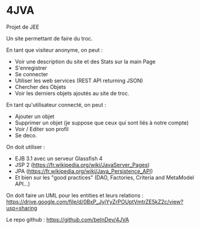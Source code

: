 # 4JVA
Projet de JEE

Un site permettant de faire du troc. 

En tant que visiteur anonyme, on peut : 
- Voir une description du site et des Stats sur la main Page
- S'enregistrer
- Se connecter
- Utiliser les web services (REST API returning JSON)
- Chercher des Objets
- Voir les derniers objets ajoutés au site de troc.

En tant qu'utilisateur connecté, on peut :
- Ajouter un objet
- Supprimer un objet (je suppose que ceux qui sont liés à notre compte)
- Voir / Editer son profil
- Se deco.

On doit utiliser :
- EJB 3.1 avec un serveur Glassfish 4
- JSP 2 (https://fr.wikipedia.org/wiki/JavaServer_Pages)
- JPA (https://fr.wikipedia.org/wiki/Java_Persistence_API)
- Et bien sur les "good practices" (DAO, Factories, Criteria and MetaModel API...)

On doit faire un UML pour les entities et leurs relations :
https://drive.google.com/file/d/0BxP_JyiYyZrPOUptVmtrZE5kZ2c/view?usp=sharing

Le repo github : 
https://github.com/beInDev/4JVA
